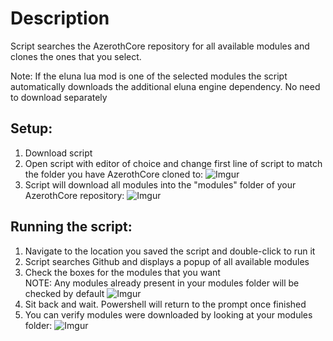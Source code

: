 # Description
Script searches the AzerothCore repository for all available modules and clones the ones that you select.

Note: If the eluna lua mod is one of the selected modules the script automatically downloads the additional eluna engine dependency.  No need to download separately

## **Setup:**
1. Download script
2. Open script with editor of choice and change first line of script to match the folder you have AzerothCore cloned to:
![Imgur](https://i.imgur.com/rHSzQmh.png)
3. Script will download all modules into the "modules" folder of your AzerothCore repository:
![Imgur](https://i.imgur.com/MzH07Fv.png)

## **Running the script:**
1. Navigate to the location you saved the script and double-click to run it
2. Script searches Github and displays a popup of all available modules
3. Check the boxes for the modules that you want  
NOTE: Any modules already present in your modules folder will be checked by default
![Imgur](https://i.imgur.com/kXeNNhK.png)
4. Sit back and wait.  Powershell will return to the prompt once finished
5. You can verify modules were downloaded by looking at your modules folder:
![Imgur](https://i.imgur.com/dotgIbc.png)
